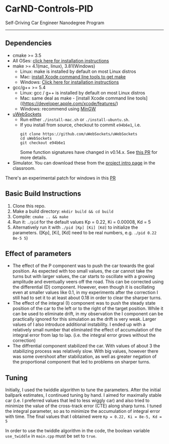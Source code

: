 # CarND-Controls-PID
Self-Driving Car Engineer Nanodegree Program

---

## Dependencies

* cmake >= 3.5
 * All OSes: [click here for installation instructions](https://cmake.org/install/)
* make >= 4.1(mac, linux), 3.81(Windows)
  * Linux: make is installed by default on most Linux distros
  * Mac: [install Xcode command line tools to get make](https://developer.apple.com/xcode/features/)
  * Windows: [Click here for installation instructions](http://gnuwin32.sourceforge.net/packages/make.htm)
* gcc/g++ >= 5.4
  * Linux: gcc / g++ is installed by default on most Linux distros
  * Mac: same deal as make - [install Xcode command line tools]((https://developer.apple.com/xcode/features/)
  * Windows: recommend using [MinGW](http://www.mingw.org/)
* [uWebSockets](https://github.com/uWebSockets/uWebSockets)
  * Run either `./install-mac.sh` or `./install-ubuntu.sh`.
  * If you install from source, checkout to commit `e94b6e1`, i.e.
    ```
    git clone https://github.com/uWebSockets/uWebSockets 
    cd uWebSockets
    git checkout e94b6e1
    ```
    Some function signatures have changed in v0.14.x. See [this PR](https://github.com/udacity/CarND-MPC-Project/pull/3) for more details.
* Simulator. You can download these from the [project intro page](https://github.com/udacity/self-driving-car-sim/releases) in the classroom.

There's an experimental patch for windows in this [PR](https://github.com/udacity/CarND-PID-Control-Project/pull/3)

## Basic Build Instructions

1. Clone this repo.
2. Make a build directory: `mkdir build && cd build`
3. Compile: `cmake .. && make`
4. Run it: `./pid` for the default values Kp = 0.22, Ki = 0.00008, Kd = 5
5. Alternatively run it with `./pid [Kp] [Ki] [Kd]` to initialize the parameters. ([Kp], [Ki], [Kd] need to be real numbers, e.g. `./pid 0.22 8e-5 5`)

## Effect of parameters

* The effect of the P component was to push the car towards the goal position. As expected with too small values, the car cannot take the turns but with larger values, the car starts to oscillate with a growing amplitude and eventually veers off the road. This can be corrected using the differential (D) component. However, even though it is oscillating even at smaller values like 0.1, in my experiments after the correction I still had to set it to at least about 0.18 in order to clear the sharper turns.
* The effect of the integral (I) component was to push the steady state position of the car to the left or to the right of the target position. While it can be used to eliminate drift, in my observation the I component can be practically ignored for this simulation as the drift is very weak. Larger values of I also introduce additional instability. I ended up with a relatively small number that eliminated the effect of accumulation of the integral error from lap to lap. (i.e. the integral error grows without the correction)
* The diffrential component stabilized the car. With values of about 3 the stabilizing process was relatively slow. With big values, however there was some overshoot after stabilization, as well as greater negation of the proportional component that led to problems on sharper turns.

## Tuning

Initially, I used the twiddle algorithm to tune the parameters. After the initial ballpark estimates, I continued tuning by hand. I aimed for maximally stable car (i.e. I preferred values that led to less wiggly car) and also tried to minimize the value of the cross-track error (CTE) along sharp turns. I tuned the integral parameter, so as to minimize the accumulation of integral error with time. The final values that I obtained were `Kp = 0.22, Ki = 8e-5, Kd = 5`

In order to use the twiddle algorithm in the code, the boolean variable `use_twiddle` in `main.cpp` must be set to `true`.
